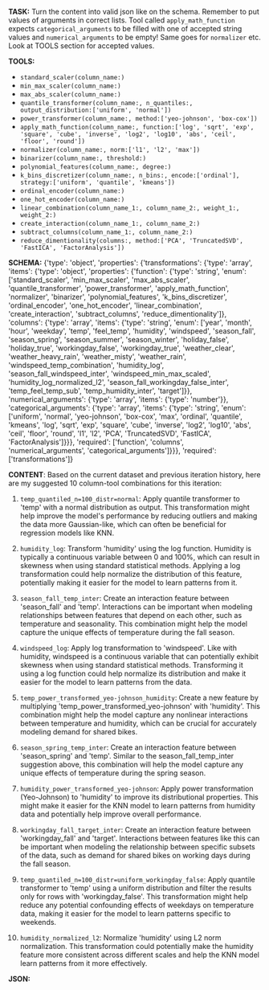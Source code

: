 **TASK:**
Turn the content into valid json like on the schema.
Remember to put values of arguments in correct lists.
Tool called `apply_math_function` expects `categorical_arguments` to be filled with one of accepted string values and `numerical_arguments` to be empty! Same goes for `normalizer` etc. Look at TOOLS section for accepted values.

**TOOLS:**
- `standard_scaler(column_name:)`
- `min_max_scaler(column_name:)`
- `max_abs_scaler(column_name:)`
- `quantile_transformer(column_name:, n_quantiles:, output_distribution:['uniform', 'normal'])`
- `power_transformer(column_name:, method:['yeo-johnson', 'box-cox'])`
- `apply_math_function(column_name:, function:['log', 'sqrt', 'exp', 'square', 'cube', 'inverse', 'log2', 'log10', 'abs', 'ceil', 'floor', 'round'])`
- `normalizer(column_name:, norm:['l1', 'l2', 'max'])`
- `binarizer(column_name:, threshold:)`
- `polynomial_features(column_name:, degree:)`
- `k_bins_discretizer(column_name:, n_bins:, encode:['ordinal'], strategy:['uniform', 'quantile', 'kmeans'])`
- `ordinal_encoder(column_name:)`
- `one_hot_encoder(column_name:)`
- `linear_combination(column_name_1:, column_name_2:, weight_1:, weight_2:)`
- `create_interaction(column_name_1:, column_name_2:)`
- `subtract_columns(column_name_1:, column_name_2:)`
- `reduce_dimentionality(columns:, method:['PCA', 'TruncatedSVD', 'FastICA', 'FactorAnalysis'])`

**SCHEMA:**
{'type': 'object', 'properties': {'transformations': {'type': 'array', 'items': {'type': 'object', 'properties': {'function': {'type': 'string', 'enum': ['standard_scaler', 'min_max_scaler', 'max_abs_scaler', 'quantile_transformer', 'power_transformer', 'apply_math_function', 'normalizer', 'binarizer', 'polynomial_features', 'k_bins_discretizer', 'ordinal_encoder', 'one_hot_encoder', 'linear_combination', 'create_interaction', 'subtract_columns', 'reduce_dimentionality']}, 'columns': {'type': 'array', 'items': {'type': 'string', 'enum': ['year', 'month', 'hour', 'weekday', 'temp', 'feel_temp', 'humidity', 'windspeed', 'season_fall', 'season_spring', 'season_summer', 'season_winter', 'holiday_false', 'holiday_true', 'workingday_false', 'workingday_true', 'weather_clear', 'weather_heavy_rain', 'weather_misty', 'weather_rain', 'windspeed_temp_combination', 'humidity_log', 'season_fall_windspeed_inter', 'windspeed_min_max_scaled', 'humidity_log_normalized_l2', 'season_fall_workingday_false_inter', 'temp_feel_temp_sub', 'temp_humidity_inter', 'target']}}, 'numerical_arguments': {'type': 'array', 'items': {'type': 'number'}}, 'categorical_arguments': {'type': 'array', 'items': {'type': 'string', 'enum': ['uniform', 'normal', 'yeo-johnson', 'box-cox', 'max', 'ordinal', 'quantile', 'kmeans', 'log', 'sqrt', 'exp', 'square', 'cube', 'inverse', 'log2', 'log10', 'abs', 'ceil', 'floor', 'round', 'l1', 'l2', 'PCA', 'TruncatedSVD', 'FastICA', 'FactorAnalysis']}}}, 'required': ['function', 'columns', 'numerical_arguments', 'categorical_arguments']}}}, 'required': ['transformations']}

**CONTENT**:
 Based on the current dataset and previous iteration history, here are my suggested 10 column-tool combinations for this iteration:

1. `temp_quantiled_n=100_distr=normal`: Apply quantile transformer to 'temp' with a normal distribution as output. This transformation might help improve the model's performance by reducing outliers and making the data more Gaussian-like, which can often be beneficial for regression models like KNN.

2. `humidity_log`: Transform 'humidity' using the log function. Humidity is typically a continuous variable between 0 and 100%, which can result in skewness when using standard statistical methods. Applying a log transformation could help normalize the distribution of this feature, potentially making it easier for the model to learn patterns from it.

3. `season_fall_temp_inter`: Create an interaction feature between 'season_fall' and 'temp'. Interactions can be important when modeling relationships between features that depend on each other, such as temperature and seasonality. This combination might help the model capture the unique effects of temperature during the fall season.

4. `windspeed_log`: Apply log transformation to 'windspeed'. Like with humidity, windspeed is a continuous variable that can potentially exhibit skewness when using standard statistical methods. Transforming it using a log function could help normalize its distribution and make it easier for the model to learn patterns from the data.

5. `temp_power_transformed_yeo-johnson_humidity`: Create a new feature by multiplying 'temp_power_transformed_yeo-johnson' with 'humidity'. This combination might help the model capture any nonlinear interactions between temperature and humidity, which can be crucial for accurately modeling demand for shared bikes.

6. `season_spring_temp_inter`: Create an interaction feature between 'season_spring' and 'temp'. Similar to the season_fall_temp_inter suggestion above, this combination will help the model capture any unique effects of temperature during the spring season.

7. `humidity_power_transformed_yeo-johnson`: Apply power transformation (Yeo-Johnson) to 'humidity' to improve its distributional properties. This might make it easier for the KNN model to learn patterns from humidity data and potentially help improve overall performance.

8. `workingday_fall_target_inter`: Create an interaction feature between 'workingday_fall' and 'target'. Interactions between features like this can be important when modeling the relationship between specific subsets of the data, such as demand for shared bikes on working days during the fall season.

9. `temp_quantiled_n=100_distr=uniform_workingday_false`: Apply quantile transformer to 'temp' using a uniform distribution and filter the results only for rows with 'workingday_false'. This transformation might help reduce any potential confounding effects of weekdays on temperature data, making it easier for the model to learn patterns specific to weekends.

10. `humidity_normalized_l2`: Normalize 'humidity' using L2 norm normalization. This transformation could potentially make the humidity feature more consistent across different scales and help the KNN model learn patterns from it more effectively.

**JSON:**
